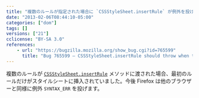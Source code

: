 ```yaml
---
title: "複数のルールが指定された場合に `CSSStyleSheet.insertRule` が例外を投げるようになりました"
date: "2013-02-06T08:44:10-05:00"
categories: ["dom"]
tags: []
versions: ["21"]
cclicense: "BY-SA 3.0"
references:
    - url: "https://bugzilla.mozilla.org/show_bug.cgi?id=765599"
      title: "Bug 765599 – CSSStyleSheet.insertRule should throw when there are more than one rule"
---
```

複数のルールが [`CSSStyleSheet.insertRule`](https://developer.mozilla.org/docs/Web/API/CSSStyleSheet/insertRule) メソッドに渡された場合、最初のルールだけがスタイルシートに挿入されていました。今後 Firefox は他のブラウザーと同様に例外 `SYNTAX_ERR` を投げます。
